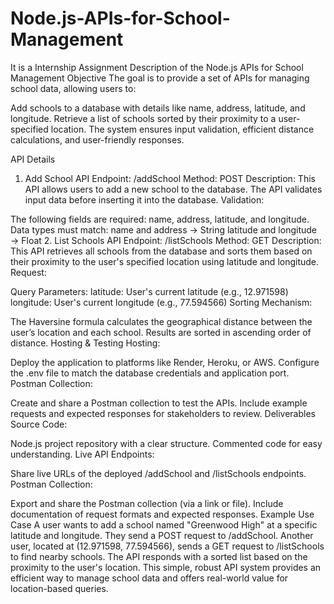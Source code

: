 # Node.js-APIs-for-School-Management
It is a Internship Assignment
Description of the Node.js APIs for School Management
Objective
The goal is to provide a set of APIs for managing school data, allowing users to:

Add schools to a database with details like name, address, latitude, and longitude.
Retrieve a list of schools sorted by their proximity to a user-specified location.
The system ensures input validation, efficient distance calculations, and user-friendly responses.

API Details
1. Add School API
Endpoint: /addSchool
Method: POST
Description: This API allows users to add a new school to the database. The API validates input data before inserting it into the database.
Validation:

The following fields are required: name, address, latitude, and longitude.
Data types must match:
name and address → String
latitude and longitude → Float
2. List Schools API
Endpoint: /listSchools
Method: GET
Description: This API retrieves all schools from the database and sorts them based on their proximity to the user's specified location using latitude and longitude.
Request:

Query Parameters:
latitude: User's current latitude (e.g., 12.971598)
longitude: User's current longitude (e.g., 77.594566)
Sorting Mechanism:

The Haversine formula calculates the geographical distance between the user’s location and each school.
Results are sorted in ascending order of distance.
Hosting & Testing
Hosting:

Deploy the application to platforms like Render, Heroku, or AWS.
Configure the .env file to match the database credentials and application port.
Postman Collection:

Create and share a Postman collection to test the APIs.
Include example requests and expected responses for stakeholders to review.
Deliverables
Source Code:

Node.js project repository with a clear structure.
Commented code for easy understanding.
Live API Endpoints:

Share live URLs of the deployed /addSchool and /listSchools endpoints.
Postman Collection:

Export and share the Postman collection (via a link or file).
Include documentation of request formats and expected responses.
Example Use Case
A user wants to add a school named "Greenwood High" at a specific latitude and longitude. They send a POST request to /addSchool.
Another user, located at (12.971598, 77.594566), sends a GET request to /listSchools to find nearby schools. The API responds with a sorted list based on the proximity to the user's location.
This simple, robust API system provides an efficient way to manage school data and offers real-world value for location-based queries.
